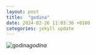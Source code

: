 ```yaml
---
layout: post
title:  "godina"
date: 2024-02-26 11:03:36 +0100
categories: jekyll update
---
```





![godina]()*godina*&nbsp;



[jekyll-docs]: https://jekyllrb.com/docs/home
[jekyll-gh]:   https://github.com/jekyll/jekyll
[jekyll-talk]: https://talk.jekyllrb.com/
